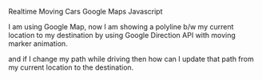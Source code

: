 Realtime Moving Cars Google Maps Javascript

I am using Google Map, now I am showing a polyline b/w my current location to my destination by using Google Direction API with moving marker animation.

and if I change my path while driving then how can I update that path from my current location to the destination.